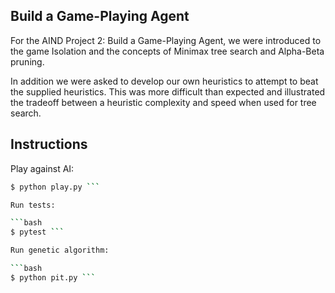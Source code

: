 ## Build a Game-Playing Agent
For the AIND Project 2: Build a Game-Playing Agent, we were introduced to the game Isolation and the concepts of Minimax tree search and Alpha-Beta pruning.

In addition we were asked to develop our own heuristics to attempt to beat the supplied heuristics. This was more difficult than expected and illustrated the tradeoff between a heuristic complexity and speed when used for tree search.

## Instructions
Play against AI:

```bash
$ python play.py ```

Run tests:

```bash
$ pytest ```

Run genetic algorithm:

```bash
$ python pit.py ```

